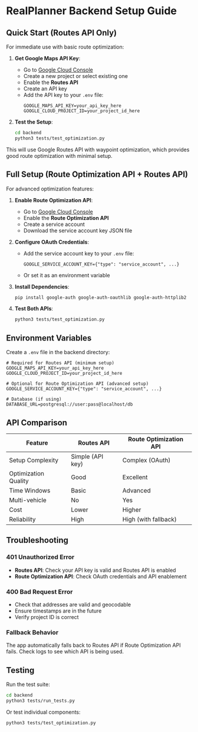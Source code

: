 # RealPlanner Backend Setup Guide

## Quick Start (Routes API Only)

For immediate use with basic route optimization:

1. **Get Google Maps API Key**:
   - Go to [Google Cloud Console](https://console.cloud.google.com/)
   - Create a new project or select existing one
   - Enable the **Routes API**
   - Create an API key
   - Add the API key to your `.env` file:
     ```
     GOOGLE_MAPS_API_KEY=your_api_key_here
     GOOGLE_CLOUD_PROJECT_ID=your_project_id_here
     ```

2. **Test the Setup**:
   ```bash
   cd backend
   python3 tests/test_optimization.py
   ```

This will use Google Routes API with waypoint optimization, which provides good route optimization with minimal setup.

## Full Setup (Route Optimization API + Routes API)

For advanced optimization features:

1. **Enable Route Optimization API**:
   - Go to [Google Cloud Console](https://console.cloud.google.com/)
   - Enable the **Route Optimization API**
   - Create a service account
   - Download the service account key JSON file

2. **Configure OAuth Credentials**:
   - Add the service account key to your `.env` file:
     ```
     GOOGLE_SERVICE_ACCOUNT_KEY={"type": "service_account", ...}
     ```
   - Or set it as an environment variable

3. **Install Dependencies**:
   ```bash
   pip install google-auth google-auth-oauthlib google-auth-httplib2
   ```

4. **Test Both APIs**:
   ```bash
   python3 tests/test_optimization.py
   ```

## Environment Variables

Create a `.env` file in the backend directory:

```env
# Required for Routes API (minimum setup)
GOOGLE_MAPS_API_KEY=your_api_key_here
GOOGLE_CLOUD_PROJECT_ID=your_project_id_here

# Optional for Route Optimization API (advanced setup)
GOOGLE_SERVICE_ACCOUNT_KEY={"type": "service_account", ...}

# Database (if using)
DATABASE_URL=postgresql://user:pass@localhost/db
```

## API Comparison

| Feature | Routes API | Route Optimization API |
|---------|------------|------------------------|
| Setup Complexity | Simple (API key) | Complex (OAuth) |
| Optimization Quality | Good | Excellent |
| Time Windows | Basic | Advanced |
| Multi-vehicle | No | Yes |
| Cost | Lower | Higher |
| Reliability | High | High (with fallback) |

## Troubleshooting

### 401 Unauthorized Error
- **Routes API**: Check your API key is valid and Routes API is enabled
- **Route Optimization API**: Check OAuth credentials and API enablement

### 400 Bad Request Error
- Check that addresses are valid and geocodable
- Ensure timestamps are in the future
- Verify project ID is correct

### Fallback Behavior
The app automatically falls back to Routes API if Route Optimization API fails. Check logs to see which API is being used.

## Testing

Run the test suite:
```bash
cd backend
python3 tests/run_tests.py
```

Or test individual components:
```bash
python3 tests/test_optimization.py
``` 